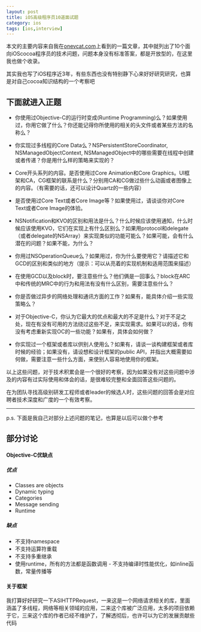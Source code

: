```yaml
---
layout: post
title: iOS高级程序员10道面试题
category: ios
tags: [ios,interview]
---
```


本文的主要内容来自我在[onevcat.com](http://onevcat.com)上看到的一篇文章，其中就列出了10个面向iOScocoa程序员的技术问题，问题本身没有标准答案，都是开放型的，在这里我也做个收录。

其实我也写了iOS程序近3年，有些东西也没有特别静下心来好好研究研究，也算是对自己cocoa知识结构的一个考察吧

下面就进入正题
---

* 你使用过Objective-C的运行时变成(Runtime Programming)么？如果使用过，你用它做了什么？你还能记得你所使用的相关的头文件或者某些方法的名称么？

* 你实现过多线程的Core Data么？NSPersistentStoreCoordinator, NSManagedObjectContext, NSManagedObject中的哪些需要在线程中创建或者传递？你是用什么样的策略来实现的？

* Core开头系列的内容。是否使用过Core Animation和Core Graphics。UI框架和CA，CG框架的联系是什么？分别用CA和CG做过些什么动画或者图像上的内容。（有需要的话，还可以设计Quartz的一些内容）

* 是否使用过Core Text或者Core Image等？如果使用过，请谈谈你对Core Text或者Core Image的体验。

* NSNotification和KVO的区别和用法是什么？什么时候应该使用通知，什么时候应该使用KVO，它们在实现上有什么区别么？如果用protocol和delegate（或者delegate的NSArray）来实现类似的功能可能么？如果可能，会有什么潜在的问题？如果不能，为什么？

* 你用过NSOperationQueue么？如果用过，你为什么要使用它？请描述它和GCD的区别和类似的地方（提示：可以从亮着的实现机制和适用范围来描述）

* 在使用GCD以及block时，要注意些什么？他们俩是一回事么？block在ARC中和传统的MRC中的行为和用法有没有什么区别，需要注意些什么？

* 你是否做过异步的网络处理和通讯方面的工作？如果有，能具体介绍一些实现策略么？

* 对于Objective-C，你认为它最大的优点和最大的不足是什么？对于不足之处，现在有没有可用的方法绕过这些不足，来实现需求。如果可以的话，你有没有考虑重新实现OC的一些功能？如果有，具体会如何做？

* 你实现过一个框架或者库以供别人使用么？如果有，请谈一谈构建框架或者库时候的经验；如果没有，请设想和设计框架的public API，并指出大概需要如何做，需要注意一些什么方面，来使别人容易地使用你的框架。

以上这些问题，对于技术积累会是一个很好的考察，因为如果没有对这些问题中涉及的内容有过实际使用和体会的话，是很难较完整和全面回答这些问题的。

在为团队寻找高级别研发工程师或者leader的候选人时，这些问题的回答会是对应聘者技术深度和广度的一个有效考察。

---

p.s. 下面是我自己对部分上述问题的笔记，也算是以后可以做个参考

## 部分讨论

#### Objective-C优缺点

##### 优点
* Classes are objects
* Dynamic typing
* Categories
* Message sending
* Runtime

##### 缺点
* 不支持namespace
* 不支持运算符重载
* 不支持多重继承
* 使用runtime，所有的方法都是函数调用 - 不支持编译时性能优化，如inline函数，常量传播等

#### 关于框架
我打算好好研究一下ASIHTTPRequest，一来这是一个网络请求相关的库，里面涵盖了多线程，网络等相关领域的应用，二来这个库被广泛应用，太多的项目依赖于它，三来这个库的作者已经不维护了，了解透彻后，也许可以为它的发展贡献些代码